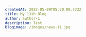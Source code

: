```yaml
---
createdAt: 2022-05-09T05:20:00.733Z
title: My 11th Blog
author: author-1
description: Test
blogimage: /images/news-11.jpg
---
```

